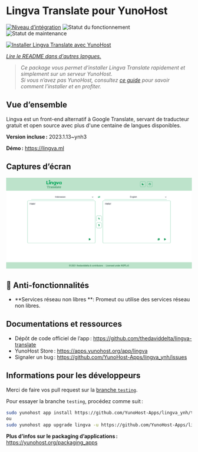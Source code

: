 <!--
Nota bene : ce README est automatiquement généré par <https://github.com/YunoHost/apps/tree/master/tools/readme_generator>
Il NE doit PAS être modifié à la main.
-->

# Lingva Translate pour YunoHost

[![Niveau d’intégration](https://apps.yunohost.org/badge/integration/lingva)](https://ci-apps.yunohost.org/ci/apps/lingva/)
![Statut du fonctionnement](https://apps.yunohost.org/badge/state/lingva)
![Statut de maintenance](https://apps.yunohost.org/badge/maintained/lingva)

[![Installer Lingva Translate avec YunoHost](https://install-app.yunohost.org/install-with-yunohost.svg)](https://install-app.yunohost.org/?app=lingva)

*[Lire le README dans d'autres langues.](./ALL_README.md)*

> *Ce package vous permet d’installer Lingva Translate rapidement et simplement sur un serveur YunoHost.*  
> *Si vous n’avez pas YunoHost, consultez [ce guide](https://yunohost.org/install) pour savoir comment l’installer et en profiter.*

## Vue d’ensemble

Lingva est un front-end alternatif à Google Translate, servant de traducteur gratuit et open source avec plus d'une centaine de langues disponibles.


**Version incluse :** 2023.1.13~ynh3

**Démo :** <https://lingva.ml>

## Captures d’écran

![Capture d’écran de Lingva Translate](./doc/screenshots/lingva-id-en.png)

## :red_circle: Anti-fonctionnalités

- **Services réseau non libres **: Promeut ou utilise des services réseau non libres.

## Documentations et ressources

- Dépôt de code officiel de l’app : <https://github.com/thedaviddelta/lingva-translate>
- YunoHost Store : <https://apps.yunohost.org/app/lingva>
- Signaler un bug : <https://github.com/YunoHost-Apps/lingva_ynh/issues>

## Informations pour les développeurs

Merci de faire vos pull request sur la [branche `testing`](https://github.com/YunoHost-Apps/lingva_ynh/tree/testing).

Pour essayer la branche `testing`, procédez comme suit :

```bash
sudo yunohost app install https://github.com/YunoHost-Apps/lingva_ynh/tree/testing --debug
ou
sudo yunohost app upgrade lingva -u https://github.com/YunoHost-Apps/lingva_ynh/tree/testing --debug
```

**Plus d’infos sur le packaging d’applications :** <https://yunohost.org/packaging_apps>
